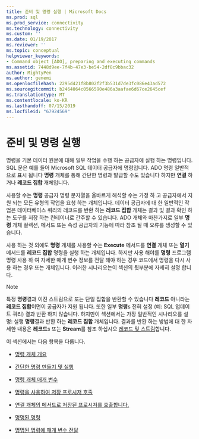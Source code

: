 ```yaml
---
title: 준비 및 명령 실행 | Microsoft Docs
ms.prod: sql
ms.prod_service: connectivity
ms.technology: connectivity
ms.custom: ''
ms.date: 01/19/2017
ms.reviewer: ''
ms.topic: conceptual
helpviewer_keywords:
- Command object [ADO], preparing and executing commands
ms.assetid: 7448d9ee-7f4b-47e3-be54-2df8c9bbac32
author: MightyPen
ms.author: genemi
ms.openlocfilehash: 2295d421f8b802f2f3b531d7de3fc086e43ad572
ms.sourcegitcommit: b2464064c0566590e486a3aafae6d67ce2645cef
ms.translationtype: MT
ms.contentlocale: ko-KR
ms.lasthandoff: 07/15/2019
ms.locfileid: "67924569"
---
```

# <a name="preparing-and-executing-commands"></a>준비 및 명령 실행
명령을 기본 데이터 원본에 대해 일부 작업을 수행 하는 공급자에 실행 하는 명령입니다. SQL 문은 예를 들어 Microsoft SQL 데이터 공급자에 명령입니다. ADO 명령 일반적으로 표시 됩니다 **명령** 개체를 통해 간단한 명령과 발급할 수도 있습니다 하지만 **연결** 하거나 **레코드 집합** 개체입니다.  
  
 사용할 수는 **명령** 공급자 명령 문자열을 올바르게 해석할 수는 가정 하 고 공급자에서 지원 되는 모든 유형의 작업을 요청 하는 개체입니다. 데이터 공급자에 대 한 일반적인 작업은 데이터베이스 쿼리의 레코드를 반환 하는 **레코드 집합** 개체는 결과 및 결과 확인 하는 도구를 저장 하는 컨테이너로 간주할 수 있습니다. ADO 개체와 마찬가지로 일부 **명령** 개체 컬렉션, 메서드 또는 속성 공급자의 기능에 따라 참조 될 때 오류를 생성할 수 있습니다.  
  
 사용 하는 것 외에도 **명령** 개체를 사용할 수는 **Execute** 메서드를 **연결** 개체 또는 **열기** 메서드를  **레코드 집합** 명령을 실행 하는 개체입니다. 하지만 사용 해야를 **명령** 프로그램 명령 사용 하 여 자세한 매개 변수 정보를 전달 해야 하는 경우 코드에서 명령을 다시 사용 하는 경우 또는 개체입니다. 이러한 시나리오는이 섹션의 뒷부분에 자세히 설명 합니다.  
  
> [!NOTE]
>  특정 **명령**결과 이진 스트림으로 또는 단일 집합을 반환할 수 있습니다 **레코드** 아니라는 **레코드 집합**이면이 공급자가 지원 됩니다. 또한 일부 **명령**s 전혀 설정 (예: SQL 업데이트 쿼리) 결과 반환 하지 않습니다. 하지만이 섹션에서는 가장 일반적인 시나리오를 설명: 실행 **명령**결과 반환 하는 **레코드 집합** 개체입니다. 결과를 반환 하는 방법에 대 한 자세한 내용은 **레코드**s 또는 **Stream**를 참조 하십시오 [레코드 및 스트림](../../../ado/guide/data/records-and-streams.md)합니다.  
  
 이 섹션에서는 다음 항목을 다룹니다.  
  
-   [명령 개체 개요](../../../ado/guide/data/command-object-overview.md)  
  
-   [간단한 명령 만들기 및 실행](../../../ado/guide/data/creating-and-executing-a-simple-command.md)  
  
-   [명령 개체 매개 변수](../../../ado/guide/data/command-object-parameters.md)  
  
-   [명령을 사용하여 저장 프로시저 호출](../../../ado/guide/data/calling-a-stored-procedure-with-a-command.md)  
  
-   [연결 개체의 메서드로 저장된 프로시저를 호출합니다.](../../../ado/guide/data/calling-a-stored-procedure-as-a-method-on-a-connection-object.md)  
  
-   [명명된 명령](../../../ado/guide/data/named-commands.md)  
  
-   [명명된 명령에 매개 변수 전달](../../../ado/guide/data/passing-parameters-to-a-named-command.md)
